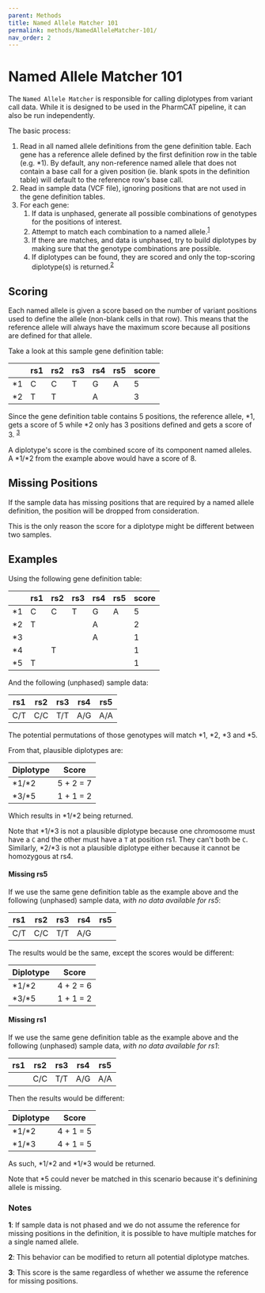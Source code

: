 ```yaml
---
parent: Methods
title: Named Allele Matcher 101
permalink: methods/NamedAlleleMatcher-101/
nav_order: 2
---
```

# Named Allele Matcher 101

The `Named Allele Matcher` is responsible for calling diplotypes from variant call data.  While it is designed to be
used in the PharmCAT pipeline, it can also be run independently.

The basic process:

1. Read in all named allele definitions from the gene definition table.
   Each gene has a reference allele defined by the first definition row in the table (e.g. \*1).  By default, any
   non-reference named allele that does not contain a base call for a given position (ie. blank spots in the definition
  table) will default to the reference row's base call.
2. Read in sample data (VCF file), ignoring positions that are not used in the gene definition tables.
3. For each gene:
    1. If data is unphased, generate all possible combinations of genotypes for the positions of interest.
    2. Attempt to match each combination to a named allele.<sup>[1](#notes)</sup>
    3. If there are matches, and data is unphased, try to build diplotypes by making sure that the genotype combinations are possible.
    4. If diplotypes can be found, they are scored and only the top-scoring diplotype(s) is returned.<sup>[2](#notes)</sup>




## Scoring

Each named allele is given a score based on the number of variant positions used to define the allele (non-blank cells in that row).  This means that the reference allele will always have the maximum score because all positions are defined for that allele.

Take a look at this sample gene definition table:

|     | rs1 | rs2 | rs3 | rs4 | rs5 | score |
| --- | --- | --- | --- | --- | --- | ----- |
| \*1 | C   | C   | T   | G   | A   | 5     |
| \*2 | T   | T   |     | A   |     | 3     |

Since the gene definition table contains 5 positions, the reference allele, \*1, gets a score of 5 while \*2 only has 3 positions defined and gets a score of 3. <sup>[3](#notes)</sup>

A diplotype's score is the combined score of its component named alleles.  A \*1/\*2 from the example above would have a score of 8.


## Missing Positions

If the sample data has missing positions that are required by a named allele definition, the position will be dropped from consideration.

This is the only reason the score for a diplotype might be different between two samples.


## Examples

Using the following gene definition table:

|     | rs1 | rs2 | rs3 | rs4 | rs5 | score |
| --- | --- | --- | --- | --- | --- | ----- |
| \*1 | C   | C   | T   | G   | A   | 5     |
| \*2 | T   |     |     | A   |     | 2     |
| \*3 |     |     |     | A   |     | 1     |
| \*4 |     | T   |     |     |     | 1     |
| \*5 | T   |     |     |     |     | 1     |

And the following (unphased) sample data:

| rs1 | rs2 | rs3 | rs4 | rs5 |
| --- | --- | --- | --- | --- |
| C/T | C/C | T/T | A/G | A/A |

The potential permutations of those genotypes will match \*1, \*2, \*3 and \*5.

From that, plausible diplotypes are:

| Diplotype | Score     |
| --------- | --------- |
| \*1/\*2   | 5 + 2 = 7 |
| \*3/\*5   | 1 + 1 = 2 |

Which results in \*1/\*2 being returned.

Note that \*1/\*3 is not a plausible diplotype because one chromosome must have a `C` and the other must have a `T` at position rs1.  They can't both be `C`.  Similarly, \*2/\*3 is not a plausible diplotype either because it cannot be homozygous at rs4.


#### Missing rs5

If we use the same gene definition table as the example above and the following (unphased) sample data, _with no data available for rs5_:

| rs1 | rs2 | rs3 | rs4 | rs5 |
| --- | --- | --- | --- | --- |
| C/T | C/C | T/T | A/G |     |

The results would be the same, except the scores would be different:

| Diplotype | Score     |
| --------- | --------- |
| \*1/\*2   | 4 + 2 = 6 |
| \*3/\*5   | 1 + 1 = 2 |


#### Missing rs1

If we use the same gene definition table as the example above and the following (unphased) sample data, _with no data available for rs1_:

| rs1 | rs2 | rs3 | rs4 | rs5 |
| --- | --- | --- | --- | --- |
|     | C/C | T/T | A/G | A/A |

Then the results would be different:

| Diplotype | Score     |
| --------- | --------- |
| \*1/\*2   | 4 + 1 = 5 |
| \*1/\*3   | 4 + 1 = 5 |

As such, \*1/\*2 and \*1/\*3 would be returned.

Note that \*5 could never be matched in this scenario because it's definining allele is missing.


### Notes

__1__:  If sample data is not phased and we do not assume the reference for missing positions in the definition, it is possible to have multiple matches for a single named allele.

__2__: This behavior can be modified to return all potential diplotype matches.

__3__: This score is the same regardless of whether we assume the reference for missing positions.
